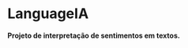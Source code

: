 # LanguageIA
<b>Projeto de interpretação de sentimentos em textos.</b>
<p float="left">
 <img src=" " width="200" />
 </p>
